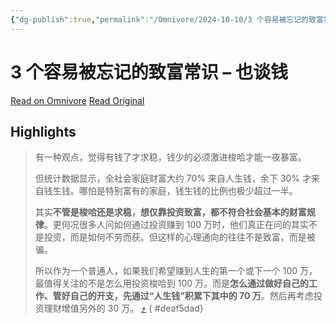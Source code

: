 ```yaml
---
{"dg-publish":true,"permalink":"/Omnivore/2024-10-10/3 个容易被忘记的致富常识 – 也谈钱/"}
---
```



# 3 个容易被忘记的致富常识 – 也谈钱

[Read on Omnivore](https://omnivore.app/me/3-19273f7a253)
[Read Original](https://yetanmoney.com/three-common-senses/)

## Highlights

> 有一种观点，觉得有钱了才求稳，钱少的必须激进梭哈才能一夜暴富。
> 
> 但统计数据显示，全社会家庭财富大约 70% 来自人生钱，余下 30% 才来自钱生钱。哪怕是特别富有的家庭，钱生钱的比例也极少超过一半。
> 
> 其实**不管是梭哈还是求稳，想仅靠投资致富，都不符合社会基本的财富规律**。更何况很多人问如何通过投资赚到 100 万时，他们真正在问的其实不是投资，而是如何不劳而获。但这样的心理通向的往往不是致富，而是被骗。
> 
> 所以作为一个普通人，如果我们希望赚到人生的第一个或下一个 100 万，最值得关注的不是怎么用投资梭哈到 100 万。而是**怎么通过做好自己的工作、管好自己的开支，先通过“人生钱”积累下其中的 70 万**。然后再考虑投资理财增值另外的 30 万。 [⤴️](https://omnivore.app/me/3-19273f7a253#deaf5dad-c56d-42fe-8d38-c8f3e5169448) 
{ #deaf5dad}


